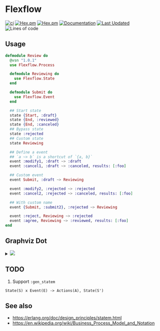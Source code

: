 # Flexflow

[![ci](https://github.com/clszzyh/flexflow/workflows/ci/badge.svg)](https://github.com/clszzyh/flexflow/actions)
[![Hex.pm](https://img.shields.io/hexpm/v/flexflow)](http://hex.pm/packages/flexflow)
[![Hex.pm](https://img.shields.io/hexpm/dt/flexflow)](http://hex.pm/packages/flexflow)
[![Documentation](https://img.shields.io/badge/hexdocs-latest-blue.svg)](https://hexdocs.pm/flexflow/readme.html)
[![Last Updated](https://img.shields.io/github/last-commit/clszzyh/flexflow.svg)](https://github.com/clszzyh/flexflow/commits/master)
![Lines of code](https://img.shields.io/tokei/lines/github/clszzyh/flexflow)

<!-- MDOC -->

## Usage

```elixir
defmodule Review do
  @vsn "1.0.1"
  use Flexflow.Process

  defmodule Reviewing do
    use Flexflow.State
  end

  defmodule Submit do
    use Flexflow.Event
  end

  ## Start state
  state {Start, :draft}
  state {End, :reviewed}
  state {End, :canceled}
  ## Bypass state
  state :rejected
  ## Custom state
  state Reviewing

  ## Define a event
  ## `a ~> b` is a shortcut of `{a, b}`
  event :modify1, :draft ~> :draft
  event :cancel1, :draft ~> :canceled, results: [:foo]

  ## Custom event
  event Submit, :draft ~> Reviewing

  event :modify2, :rejected ~> :rejected
  event :cancel2, :rejected ~> :canceled, results: [:foo]

  ## With custom name
  event {Submit, :submit2}, :rejected ~> Reviewing

  event :reject, Reviewing ~> :rejected
  event :agree, Reviewing ~> :reviewed, results: [:foo]
end
```

<!-- MDOC -->

## Graphviz Dot

<details>
<summary><img src="https://g.gravizo.com/source/review_mark?https%3A%2F%2Fraw.githubusercontent.com%2Fclszzyh%2Fflexflow%2Fmaster%2FREADME.md"></summary>

```dot
// review_mark
digraph review {
  size ="4,4";
  draft [label="draft",shape=doublecircle,color=".7 .3 1.0"];
  reviewed [label="reviewed",style=bold,shape=circle,color=red];
  canceled [label="canceled",shape=circle,color=red];
  rejected [label="rejected",shape=box];
  reviewing [label="reviewing",shape=box];
  draft -> draft [label="modify1"];
  draft -> canceled [label="cancel1"];
  draft -> reviewing [label="submit_draft"];
  rejected -> rejected [label="modify2"];
  rejected -> canceled [label="cancel2"];
  rejected -> reviewing [label="submit2"];
  reviewing -> rejected [label="reject"];
  reviewing -> reviewed [label="agree"];
}
// review_mark
```
</details>


## TODO

1. Support `:gen_statem`

```
State(S) x Event(E) -> Actions(A), State(S')
```

## See also

* https://erlang.org/doc/design_principles/statem.html
* https://en.wikipedia.org/wiki/Business_Process_Model_and_Notation
